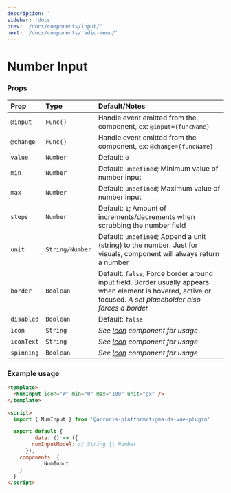 ```yaml
---
description: ''
sidebar: 'docs'
prev: '/docs/components/input/'
next: '/docs/components/radio-menu/'
---
```


<script>
export default {
    data: () => ({
        numModel: 0
    }),
}
</script>

# Number Input

<ComponentWrapper>
 <NumInput v-model="numModel" icon="horizontal-padding" min="0" max="100" unit="px"/>
</ComponentWrapper>

### Props

| Prop       | Type            | Default/Notes                                                                                                                                                  |
| :--------- | :-------------- | :------------------------------------------------------------------------------------------------------------------------------------------------------------- |
| `@input`   | `Func()`        | Handle event emitted from the component, ex: `@input={funcName}`                                                                                               |
| `@change`  | `Func()`        | Handle event emitted from the component, ex: `@change={funcName}`                                                                                              |
| `value`    | `Number`        | Default: `0`                                                                                                                                                   |
| `min`      | `Number`        | Default: `undefined`; Minimum value of number input                                                                                                            |
| `max`      | `Number`        | Default: `undefined`; Maximum value of number input                                                                                                            |
| `steps`    | `Number`        | Default: `1`; Amount of increments/decrements when scrubbing the number field                                                                                  |
| `unit`     | `String/Number` | Default: `undefined`; Append a unit (string) to the number. Just for visuals, component will always return a number                                            |
| `border`   | `Boolean`       | Default: `false`; Force border around input field. Border usually appears when element is hovered, active or focused. _A set placeholder also forces a border_ |
| `disabled` | `Boolean`       | Default: `false`                                                                                                                                               |
| `icon`     | `String`        | _See [Icon](/components/icon#props) component for usage_                                                                                                       |
| `iconText` | `String`        | _See [Icon](/components/icon#props) component for usage_                                                                                                       |
| `spinning` | `Boolean`       | _See [Icon](/components/icon#props) component for usage_                                                                                                       |

### Example usage

```html
<template>
  <NumInput icon="W" min="0" max="100" unit="px" />
</template>

<script>
  import { NumInput } from '@acronis-platform/figma-ds-vue-plugin'

  export default {
         data: () => ({
        numInputModel: // String || Number
      }),
    components: {
            NumInput
    }
  }
</script>
```
